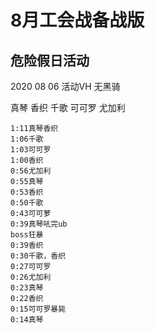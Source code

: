 # 8月工会战备战版

## 危险假日活动
2020 08 06 活动VH 无黑骑

真琴 香织 千歌 可可罗 尤加利
```
1:11真琴香织
1:06千歌
1:03可可罗
1:00香织
0:56尤加利
0:55真琴
0:53香织
0:50千歌
0:43可可萝
0:39真琴吼完ub
boss狂暴
0:39香织
0:30千歌，香织
0:27可可罗
0:26尤加利
0:23真琴
0:22香织
0:15可可罗暴毙
0:14真琴
```

